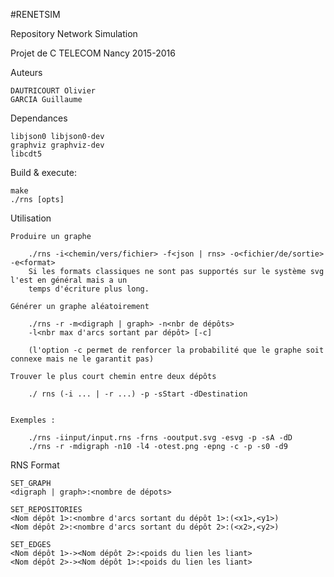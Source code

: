 #RENETSIM

Repository Network Simulation

Projet de C TELECOM Nancy 2015-2016

Auteurs
    
    DAUTRICOURT Olivier
    GARCIA Guillaume

Dependances

    libjson0 libjson0-dev
    graphviz graphviz-dev
    libcdt5


Build & execute:

    make
    ./rns [opts]

Utilisation

	Produire un graphe

	    ./rns -i<chemin/vers/fichier> -f<json | rns> -o<fichier/de/sortie> -e<format>
	    Si les formats classiques ne sont pas supportés sur le système svg l'est en général mais a un
	    temps d'écriture plus long.

	Générer un graphe aléatoirement

	    ./rns -r -m<digraph | graph> -n<nbr de dépôts>
	    -l<nbr max d'arcs sortant par dépôt> [-c]

	    (l'option -c permet de renforcer la probabilité que le graphe soit connexe mais ne le garantit pas)

	Trouver le plus court chemin entre deux dépôts

	    ./ rns (-i ... | -r ...) -p -sStart -dDestination


	Exemples :

	    ./rns -iinput/input.rns -frns -ooutput.svg -esvg -p -sA -dD
	    ./rns -r -mdigraph -n10 -l4 -otest.png -epng -c -p -s0 -d9
	    
RNS Format


	SET_GRAPH
	<digraph | graph>:<nombre de dépots>
	
	SET_REPOSITORIES
	<Nom dépôt 1>:<nombre d'arcs sortant du dépôt 1>:(<x1>,<y1>)
	<Nom dépôt 2>:<nombre d'arcs sortant du dépôt 2>:(<x2>,<y2>)
	
	SET_EDGES
	<Nom dépôt 1>-><Nom dépôt 2>:<poids du lien les liant>
	<Nom dépôt 2>-><Nom dépôt 1>:<poids du lien les liant>
